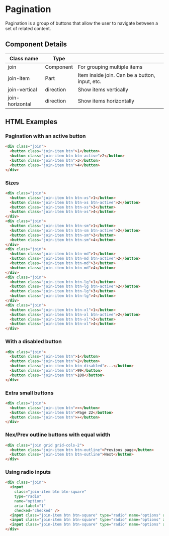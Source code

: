 # Pagination

Pagination is a group of buttons that allow the user to navigate between a set of related content.

## Component Details

| Class name | Type |  |
| --- | --- | --- |
| join | Component | For grouping multiple items |
| join-item | Part | Item inside join. Can be a button, input, etc. |
| join-vertical | direction | Show items vertically |
| join-horizontal | direction | Show items horizontally |

## HTML Examples

### Pagination with an active button

```html
<div class="join">
  <button class="join-item btn">1</button>
  <button class="join-item btn btn-active">2</button>
  <button class="join-item btn">3</button>
  <button class="join-item btn">4</button>
</div>
```

### Sizes

```html
<div class="join">
  <button class="join-item btn btn-xs">1</button>
  <button class="join-item btn btn-xs btn-active">2</button>
  <button class="join-item btn btn-xs">3</button>
  <button class="join-item btn btn-xs">4</button>
</div>
<div class="join">
  <button class="join-item btn btn-sm">1</button>
  <button class="join-item btn btn-sm btn-active">2</button>
  <button class="join-item btn btn-sm">3</button>
  <button class="join-item btn btn-sm">4</button>
</div>
<div class="join">
  <button class="join-item btn btn-md">1</button>
  <button class="join-item btn btn-md btn-active">2</button>
  <button class="join-item btn btn-md">3</button>
  <button class="join-item btn btn-md">4</button>
</div>
<div class="join">
  <button class="join-item btn btn-lg">1</button>
  <button class="join-item btn btn-lg btn-active">2</button>
  <button class="join-item btn btn-lg">3</button>
  <button class="join-item btn btn-lg">4</button>
</div>
<div class="join">
  <button class="join-item btn btn-xl">1</button>
  <button class="join-item btn btn-xl btn-active">2</button>
  <button class="join-item btn btn-xl">3</button>
  <button class="join-item btn btn-xl">4</button>
</div>
```

### With a disabled button

```html
<div class="join">
  <button class="join-item btn">1</button>
  <button class="join-item btn">2</button>
  <button class="join-item btn btn-disabled">...</button>
  <button class="join-item btn">99</button>
  <button class="join-item btn">100</button>
</div>
```

### Extra small buttons

```html
<div class="join">
  <button class="join-item btn">«</button>
  <button class="join-item btn">Page 22</button>
  <button class="join-item btn">»</button>
</div>
```

### Nex/Prev outline buttons with equal width

```html
<div class="join grid grid-cols-2">
  <button class="join-item btn btn-outline">Previous page</button>
  <button class="join-item btn btn-outline">Next</button>
</div>
```

### Using radio inputs

```html
<div class="join">
  <input
    class="join-item btn btn-square"
    type="radio"
    name="options"
    aria-label="1"
    checked="checked" />
  <input class="join-item btn btn-square" type="radio" name="options" aria-label="2" />
  <input class="join-item btn btn-square" type="radio" name="options" aria-label="3" />
  <input class="join-item btn btn-square" type="radio" name="options" aria-label="4" />
</div>
```

